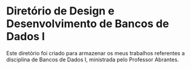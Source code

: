 # Diretório de Design e Desenvolvimento de Bancos de Dados I

Este diretório foi criado para armazenar os meus trabalhos referentes a disciplina de Bancos de Dados I, ministrada pelo Professor Abrantes.
